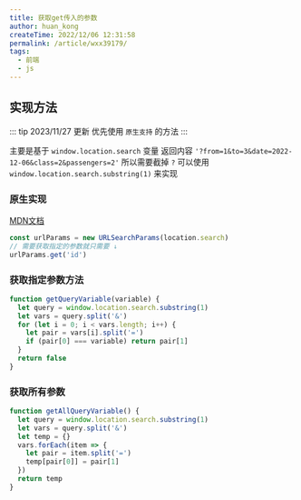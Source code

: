 ```yaml
---
title: 获取get传入的参数
author: huan_kong
createTime: 2022/12/06 12:31:58
permalink: /article/wxx39179/
tags: 
  - 前端
  - js
---
```


## 实现方法

::: tip 2023/11/27 更新
优先使用 `原生支持` 的方法
:::

主要是基于 `window.location.search` 变量
返回内容 `'?from=1&to=3&date=2022-12-06&class=2&passengers=2'`
所以需要截掉 `?`
可以使用 `window.location.search.substring(1)` 来实现

### 原生实现
[MDN文档](https://developer.mozilla.org/zh-CN/docs/Web/API/URLSearchParams)
~~~ js
const urlParams = new URLSearchParams(location.search)
// 需要获取指定的参数就只需要 ↓
urlParams.get('id')
~~~

### 获取指定参数方法

```js
function getQueryVariable(variable) {
  let query = window.location.search.substring(1)
  let vars = query.split('&')
  for (let i = 0; i < vars.length; i++) {
    let pair = vars[i].split('=')
    if (pair[0] === variable) return pair[1]
  }
  return false
}
```

### 获取所有参数

```js
function getAllQueryVariable() {
  let query = window.location.search.substring(1)
  let vars = query.split('&')
  let temp = {}
  vars.forEach(item => {
    let pair = item.split('=')
    temp[pair[0]] = pair[1]
  })
  return temp
}
```
